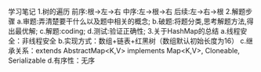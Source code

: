 学习笔记
1.树的遍历
前序:根->左->右
中序:左->根->右
后续:左->右->根
2.解题步骤
a.审题:弄清楚要干什么以及题中相关的概念;
b.破题:将题分类,思考解题方法,得出最优解;
c.解题:coding;
d.测试:验证正确性;
3.关于HashMap的总结
a.线程安全：非线程安全
b.实现方式：数组+链表+红黑树（数组默认初始长度为16）
c.继承关系：extends AbstractMap<K,V> implements Map<K,V>, Cloneable, Serializable
d.有序性：无序
